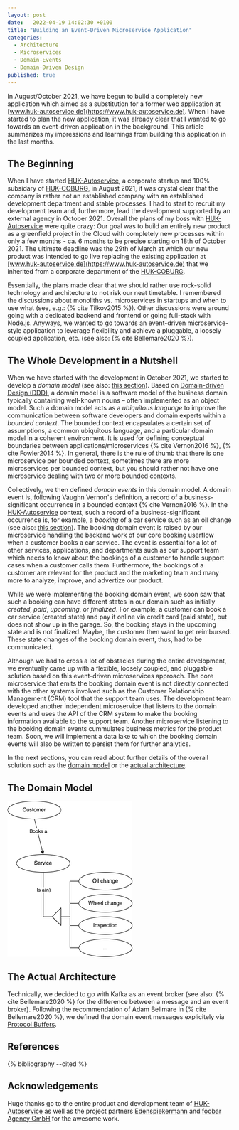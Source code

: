 ```yaml
---
layout: post
date:   2022-04-19 14:02:30 +0100
title: "Building an Event-Driven Microservice Application"
categories:
  - Architecture
  - Microservices
  - Domain-Events
  - Domain-Driven Design
published: true
---
```

In August/October 2021, we have begun to build a completely new application which aimed as a substitution for a former web application at [www.huk-autoservice.de](https://www.huk-autoservice.de).
When I have started to plan the new application, it was already clear that I wanted to go towards an event-driven application in the background.
This article summarizes my impressions and learnings from building this application in the last months.

## The Beginning

When I have started [HUK-Autoservice](https://www.huk-autoservice.de), a corporate startup and 100% subsidary of [HUK-COBURG](https://www.huk.de/), in August 2021, it was crystal clear that the company is rather not an established company with an established development department and stable processes.
I had to start to recruit my development team and, furthermore, lead the development supported by an external agency in October 2021.
Overall the plans of my boss with [HUK-Autoservice](https://www.huk-autoservice.de) were quite crazy: Our goal was to build an entirely new product as a greenfield project in the Cloud with completely new processes within only a few months - ca. 6 months to be precise starting on 18th of October 2021.
The ultimate deadline was the 29th of March at which our new product was intended to go live replacing the existing application at [www.huk-autoservice.de](https://www.huk-autoservice.de) that we inherited from a corporate department of the [HUK-COBURG](https://www.huk.de/).

Essentially, the plans made clear that we should rather use rock-solid technology and architecture to not risk our neat timetable.
I remembered the discussions about monoliths vs. microservices in startups and when to use what (see, e.g.: {% cite Tilkov2015 %}).
Other discussions were around going with a dedicated backend and frontend or going full-stack with Node.js.
Anyways, we wanted to go towards an event-driven microservice-style application to leverage flexibility and achieve a pluggable, a loosely coupled application, etc. (see also: {% cite Bellemare2020 %}).

## The Whole Development in a Nutshell

When we have started with the development in October 2021, we started to develop a _domain model_ (see also: [this section](#the-domain-model)).
Based on [Domain-driven Design (DDD)](https://en.wikipedia.org/wiki/Domain-driven_design), a domain model is a software model of the business domain typically containing well-known nouns – often implemented as an object model.
Such a domain model acts as a _ubiquitous language_ to improve the communication between software developers and domain experts within a _bounded context_.
The bounded context encapsulates a certain set of assumptions, a common ubiquitous language, and a particular domain model in a coherent environment.
It is used for defining conceptual boundaries between applications/microservices {% cite Vernon2016 %}, {% cite Fowler2014 %}.
In general, there is the rule of thumb that there is one microservice per bounded context, sometimes there are more microservices per bounded context, but you should rather not have one microservice dealing with two or more bounded contexts.

Collectively, we then defined _domain events_ in this domain model.
A domain event is, following Vaughn Vernon's definition, a record of a business-significant occurrence in a bounded context {% cite Vernon2016 %}.
In the [HUK-Autoservice](https://www.huk-autoservice.de) context, such a record of a business-significant occurrence is, for example, a _booking_ of a car service such as an oil change (see also: [this section](#the-domain-model)).
The booking domain event is raised by our microservice handling the backend work of our core booking userflow when a customer books a car service.
The event is essential for a lot of other services, applications, and departments such as our support team which needs to know about the bookings of a customer to handle support cases when a customer calls them.
Furthermore, the bookings of a customer are relevant for the product and the marketing team and many more to analyze, improve, and advertize our product.

While we were implementing the booking domain event, we soon saw that such a booking can have different states in our domain such as initially _created_, _paid_, _upcoming_, or _finalized_.
For example, a customer can book a car service (created state) and pay it online via credit card (paid state), but does not show up in the garage.
So, the booking stays in the upcoming state and is not finalized.
Maybe, the customer then want to get reimbursed.
These state changes of the booking domain event, thus, had to be communicated.

Although we had to cross a lot of obstacles during the entire development, we eventually came up with a flexible, loosely coupled, and pluggable solution based on this event-driven microservices approach.
The core microservice that emits the booking domain event is not directly connected with the other systems involved such as the Customer Relationship Management (CRM) tool that the support team uses.
The development team developed another independent microservice that listens to the domain events and uses the API of the CRM system to make the booking information available to the support team.
Another microservice listening to the booking domain events cummulates business metrics for the product team.
Soon, we will implement a data lake to which the booking domain events will also be written to persist them for further analytics.

In the next sections, you can read about further details of the overall solution such as the [domain model](#the-domain-model) or the [actual architecture](#the-actual-architecture).

## The Domain Model

![Partial Domain Model of HUK-Autoservice](/assets/autoservice-domain-model.png)

## The Actual Architecture

Technically, we decided to go with Kafka as an event broker (see also: {% cite Bellemare2020 %} for the difference between a message and an event broker).
Following the recommendation of Adam Bellmare in {% cite Bellemare2020 %}, we defined the domain event messages explicitely via [Protocol Buffers](https://developers.google.com/protocol-buffers).

## References

{% bibliography --cited %}

## Acknowledgements

Huge thanks go to the entire product and development team of [HUK-Autoservice](https://www.huk-autoservice.de) as well as the project partners [Edenspiekermann](https://www.edenspiekermann.com) and [foobar Agency GmbH](https://foobar.agency) for the awesome work.